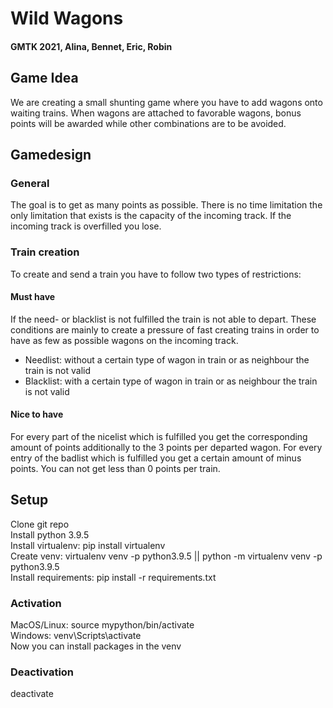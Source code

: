 # Wild Wagons
#### GMTK 2021, Alina, Bennet, Eric, Robin

## Game Idea
We are creating a small shunting game where you have to add wagons onto waiting trains.
When wagons are attached to favorable wagons, bonus points will be awarded while other combinations are to be avoided.

## Gamedesign
### General
The goal is to get as many points as possible. There is no time limitation the only limitation that exists is the capacity of the incoming track. If the incoming track is overfilled you lose.
### Train creation
To create and send a train you have to follow two types of restrictions:
#### Must have
If the need- or blacklist is not fulfilled the train is not able to depart. These conditions are mainly to create a pressure of fast creating trains in order to have as few as possible wagons on the incoming track.
- Needlist: without a certain type of wagon in train or as neighbour the train is not valid
- Blacklist: with a certain type of wagon in train or as neighbour the train is not valid
#### Nice to have
For every part of the nicelist which is fulfilled you get the corresponding amount of points additionally to the 3 points per  departed wagon. For every entry of the badlist which is fulfilled you get a certain amount of minus points. You can not get less than 0 points per train.

## Setup
Clone git repo <br>
Install python 3.9.5 <br>
Install virtualenv: pip install virtualenv <br>
Create venv: virtualenv venv -p python3.9.5 || python -m virtualenv venv -p python3.9.5 <br>
Install requirements: pip install -r requirements.txt <br>

### Activation
MacOS/Linux: source mypython/bin/activate <br>
Windows: venv\Scripts\activate <br>
Now you can install packages in the venv <br>

### Deactivation
deactivate